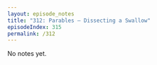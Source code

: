 ```yaml
---
layout: episode_notes
title: "312: Parables — Dissecting a Swallow"
episodeIndex: 315
permalink: /312
---
```

No notes yet.
